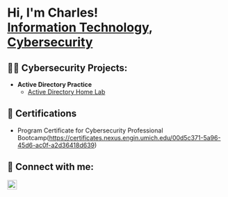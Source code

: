 <h1>Hi, I'm Charles! <br/><a href="https://github.com/CJWasson">Information Technology</a>, <a href="https://www.linkedin.com/in/charles-j-wasson">Cybersecurity</a>

<h2>👨‍💻 Cybersecurity Projects:</h2>

- <b>Active Directory Practice</b>
  - [Active Directory Home Lab](https://github.com/cjwasson/ActiveDirectory-Practice)
  
<h2> 📄 Certifications</h2>

- Program Certificate for Cybersecurity Professional Bootcamp(https://certificates.nexus.engin.umich.edu/00d5c371-5a96-45d6-ac0f-a2d36418d639)

<h2> 🤳 Connect with me:</h2>

[<img align="left" alt="charles-j-wasson LinkedIn" width="22px" src="https://cdn.jsdelivr.net/npm/simple-icons@v3/icons/linkedin.svg" />][linkedin]

[linkedin]: https://linkedin.com/in/charles-j-wasson
